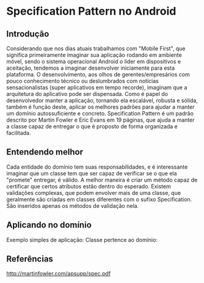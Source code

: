 Specification Pattern no Android
====================

## Introdução

Considerando que nos dias atuais trabalhamos com "Mobile First", que significa primeiramente imaginar sua aplicação rodando em ambiente móvel, sendo o sistema operacional Android o lider em dispositivos e aceitação, tendemos a imaginar desenvolver iniciamente para esta plataforma. O desenvolvimento, aos olhos de gerentes/empresários com pouco conhecimento técnico ou deslumbrados com notícias sensacionalistas (super aplicativos em tempo recorde), imaginam que a arquitetura do aplicativo pode ser dispensada.
Como é papel do desenvolvedor manter a aplicação, tornando ela escalável, robusta e sólida, também é função deste, aplicar os melhores padrões para ajudar a manter um domínio autossuficiente e concreto.
Specification Pattern é um padrão descrito por Martin Fowler e Eric Evans em 19 páginas, que ajuda a manter a classe capaz de entregar o que é proposto de forma organizada e facilitada.

## Entendendo melhor

Cada entidade do domínio tem suas responsabilidades, e é interessante imaginar que um classe tem que ser capaz de verificar se o que ela "promete" entregar, é válido.
A melhor maneira é criar um método capaz de certificar que certos atributos estão dentro do esperado.
Existem validações complexas, que podem envolver mais de uma classe, que geralmente são criadas em classes diferentes com o sufixo Specification. São inseridos apenas os métodos de validação nela.

## Aplicando no domínio

Exemplo simples de aplicação:
Classe pertence ao domínio:






## Referências

http://martinfowler.com/apsupp/spec.pdf
